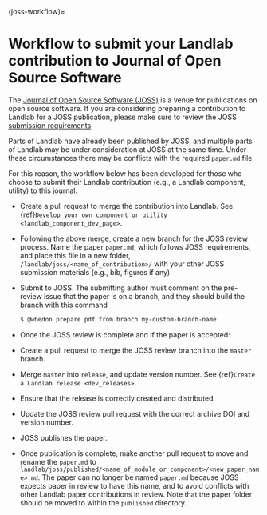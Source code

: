 (joss-workflow)=

# Workflow to submit your Landlab contribution to Journal of Open Source Software

The [Journal of Open Source Software (JOSS)](https://joss.theoj.org) is a
venue for publications on open source software. If you are considering
preparing a contribution to Landlab for a JOSS publication, please make sure to
review the JOSS [submission requirements](https://joss.readthedocs.io/en/latest/submitting.html#submission-requirements)

Parts of Landlab have already been published by JOSS, and multiple parts of
Landlab may be under consideration at JOSS at the same time. Under these
circumstances there may be conflicts with the required `paper.md` file.

For this reason, the workflow below has been developed for those who choose to
submit their Landlab contribution (e.g., a Landlab component, utility) to this
journal.

- Create a pull request to merge the contribution into Landlab. See
  {ref}`Develop your own component or utility <landlab_component_dev_page>`.

- Following the above merge, create a new branch for the JOSS review process.
  Name the paper `paper.md`, which follows JOSS requirements, and place this
  file in a new folder, `/landlab/joss/<name_of_contribution>/` with your other
  JOSS submission materials (e.g., bib, figures if any).

- Submit to JOSS. The submitting author must comment on the pre-review issue
  that the paper is on a branch, and they should build the branch with this
  command

  ```bash
  $ @whedon prepare pdf from branch my-custom-branch-name
  ```

- Once the JOSS review is complete and if the paper is accepted:

- Create a pull request to merge the JOSS review branch into the `master`
  branch.

- Merge `master` into `release`, and update version number. See
  {ref}`Create a Landlab release <dev_releases>`.

- Ensure that the release is correctly created and distributed.

- Update the JOSS review pull request with the correct archive DOI and
  version number.

- JOSS publishes the paper.

- Once publication is complete, make another pull request to move and rename
  the `paper.md` to `landlab/joss/published/<name_of_module_or_component>/<new_paper_name>.md`.
  The paper can no longer be named `paper.md` because JOSS expects paper in
  review to have this name, and to avoid conflicts with other Landlab paper
  contributions in review. Note that the paper folder should be moved to
  within the `published` directory.
